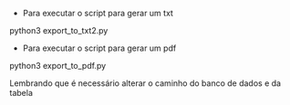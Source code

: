 * Para executar o script para gerar um txt

python3 export_to_txt2.py

* Para executar o script para gerar um pdf

python3 export_to_pdf.py

Lembrando que é necessário alterar o caminho do banco de dados e da tabela
